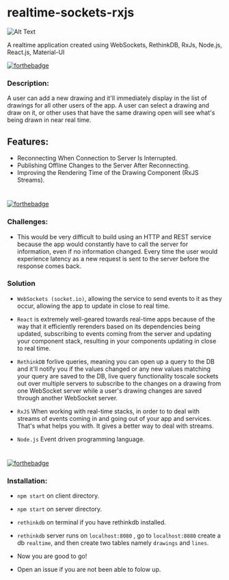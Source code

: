 # realtime-sockets-rxjs


![Alt Text](https://github.com/divyanshu-rawat/realtime-sockets-rxjs/blob/master/collection/screencast.gif)


A realtime application created using WebSockets, RethinkDB, RxJs, Node.js, React.js, Material-UI

[![forthebadge](https://forthebadge.com/images/badges/made-with-javascript.svg)](https://forthebadge.com)


### Description:

A user can add a new drawing and it'll immediately display in the list of drawings for all other users of the app. A user can select a drawing and draw on it, or other uses that have the same drawing open will see what's being drawn in near real time.

## Features:

* Reconnecting When Connection to Server Is Interrupted.
* Publishing Offline Changes to the Server After Reconnecting.
* Improving the Rendering Time of the Drawing Component (RxJS Streams).

#

[![forthebadge](https://forthebadge.com/images/badges/built-with-swag.svg)](https://forthebadge.com)

### Challenges:

* This would be very difficult to build using an HTTP and REST service because the app would constantly have to call the server for information, even if no information changed. Every time the user would experience latency as a new request is sent to the server before the response comes back.  


### Solution
* ``` WebSockets (socket.io) ```, allowing the service to send events to it as they occur, allowing the app to update in close to real time.

* ``` React ``` is extremely well-geared towards real-time apps because of the way that it efficiently rerenders based on its dependencies being updated, subscribing to events coming from the server and updating your component stack, resulting in your components updating in close to real time.

* ``` RethinkDB ``` forlive queries, meaning you can open up a query to the DB and it'll notify you if the values changed or any new values matching your query are saved to the DB, live query functionality toscale sockets out over multiple servers to subscribe to the changes on a drawing from one WebSocket server while a user's drawing changes are saved through another WebSocket server. 

* ``` RxJS ``` When working with real-time stacks, in order to to deal with streams of events coming in and going out of your app and services. That's what helps you with. It gives a better way to deal with streams.

* ``` Node.js ``` Event driven programming language.

#


[![forthebadge](https://forthebadge.com/images/badges/built-with-love.svg)](https://forthebadge.com)

### Installation:

* ``` npm start ``` on client directory.

* ``` npm start ``` on server directory.

* ``` rethinkdb ``` on terminal if you have rethinkdb installed.

* ``` rethinkdb ``` server runs on ``` localhost:8080 ``` , go to ``` localhost:8080 ``` create a db ``` realtime ```, and then create two tables namely ``` drawings ``` and ``` lines ```.


* Now you are good to go!
* Open an issue if you are not been able to folow up.


#

